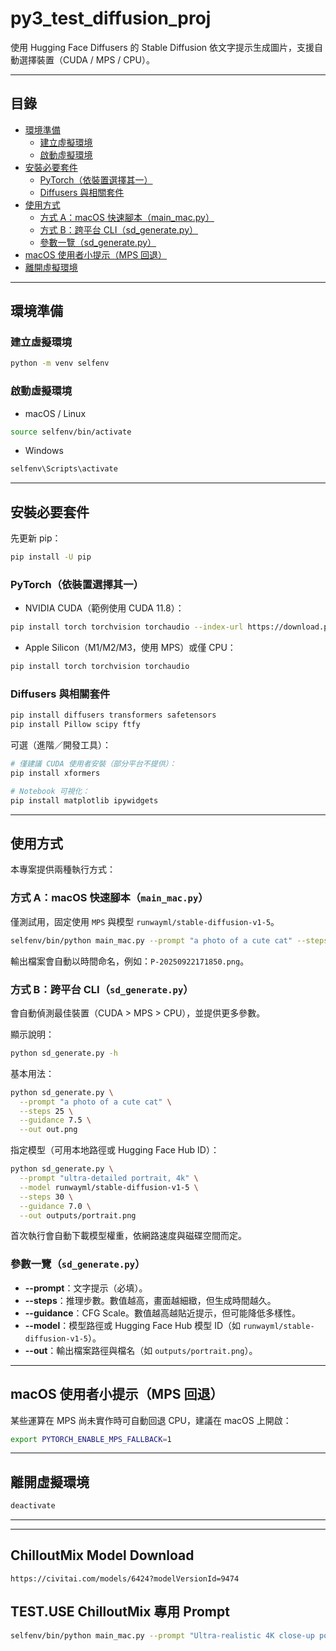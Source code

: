 # py3_test_diffusion_proj

使用 Hugging Face Diffusers 的 Stable Diffusion 依文字提示生成圖片，支援自動選擇裝置（CUDA / MPS / CPU）。

---

## 目錄

- [環境準備](#環境準備)
  - [建立虛擬環境](#建立虛擬環境)
  - [啟動虛擬環境](#啟動虛擬環境)
- [安裝必要套件](#安裝必要套件)
  - [PyTorch（依裝置選擇其一）](#pytorch依裝置選擇其一)
  - [Diffusers 與相關套件](#diffusers-與相關套件)
- [使用方式](#使用方式)
  - [方式 A：macOS 快速腳本（main_mac.py）](#方式-a-macos-快速腳本main_macpy)
  - [方式 B：跨平台 CLI（sd_generate.py）](#方式-b跨平台-clisd_generatepy)
  - [參數一覽（sd_generate.py）](#參數一覽sd_generatepy)
- [macOS 使用者小提示（MPS 回退）](#macos-使用者小提示mps-回退)
- [離開虛擬環境](#離開虛擬環境)

---

## 環境準備

### 建立虛擬環境

```bash
python -m venv selfenv
```

### 啟動虛擬環境

- macOS / Linux

```bash
source selfenv/bin/activate
```

- Windows

```bash
selfenv\Scripts\activate
```

---

## 安裝必要套件

先更新 pip：

```bash
pip install -U pip
```

### PyTorch（依裝置選擇其一）

- NVIDIA CUDA（範例使用 CUDA 11.8）：

```bash
pip install torch torchvision torchaudio --index-url https://download.pytorch.org/whl/cu118
```

- Apple Silicon（M1/M2/M3，使用 MPS）或僅 CPU：

```bash
pip install torch torchvision torchaudio
```

### Diffusers 與相關套件

```bash
pip install diffusers transformers safetensors
pip install Pillow scipy ftfy
```

可選（進階／開發工具）：

```bash
# 僅建議 CUDA 使用者安裝（部分平台不提供）：
pip install xformers

# Notebook 可視化：
pip install matplotlib ipywidgets
```

---

## 使用方式

本專案提供兩種執行方式：

### 方式 A：macOS 快速腳本（`main_mac.py`）

僅測試用，固定使用 `MPS` 與模型 `runwayml/stable-diffusion-v1-5`。

```bash
selfenv/bin/python main_mac.py --prompt "a photo of a cute cat" --steps 25
```

輸出檔案會自動以時間命名，例如：`P-20250922171850.png`。

### 方式 B：跨平台 CLI（`sd_generate.py`）

會自動偵測最佳裝置（CUDA > MPS > CPU），並提供更多參數。

顯示說明：

```bash
python sd_generate.py -h
```

基本用法：

```bash
python sd_generate.py \
  --prompt "a photo of a cute cat" \
  --steps 25 \
  --guidance 7.5 \
  --out out.png
```

指定模型（可用本地路徑或 Hugging Face Hub ID）：

```bash
python sd_generate.py \
  --prompt "ultra-detailed portrait, 4k" \
  --model runwayml/stable-diffusion-v1-5 \
  --steps 30 \
  --guidance 7.0 \
  --out outputs/portrait.png
```

首次執行會自動下載模型權重，依網路速度與磁碟空間而定。

### 參數一覽（`sd_generate.py`）

- **--prompt**：文字提示（必填）。
- **--steps**：推理步數。數值越高，畫面越細緻，但生成時間越久。
- **--guidance**：CFG Scale。數值越高越貼近提示，但可能降低多樣性。
- **--model**：模型路徑或 Hugging Face Hub 模型 ID（如 `runwayml/stable-diffusion-v1-5`）。
- **--out**：輸出檔案路徑與檔名（如 `outputs/portrait.png`）。

---

## macOS 使用者小提示（MPS 回退）

某些運算在 MPS 尚未實作時可自動回退 CPU，建議在 macOS 上開啟：

```bash
export PYTORCH_ENABLE_MPS_FALLBACK=1
```

---

## 離開虛擬環境

```bash
deactivate
```

---

---

## ChilloutMix Model Download

```
https://civitai.com/models/6424?modelVersionId=9474
```

## TEST.USE ChilloutMix 專用 Prompt

```bash
selfenv/bin/python main_mac.py --prompt "Ultra-realistic 4K close-up portrait of a 25-35 year-old Korean woman, seductive smile, alluring deep eyes, soft parted lips, elegant updo with creative bun, delicate strands framing face. Wearing a sexy cut-out designer dress accentuating her curves, waist, shoulders, and décolleté. Sparkling diamond dinosaur necklace prominently featured, glamorous matching earrings. Slightly provocative yet elegant pose, glowing smooth skin with blush, soft studio lighting, colorful reflective blurred background, warm caramel and cream tones, metallic highlights, mesmerizing and luxurious atmosphere." --steps 25
```

